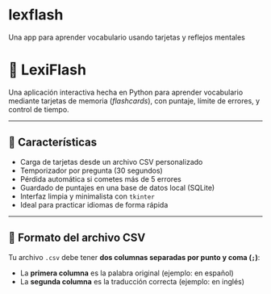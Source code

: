 # lexflash
Una app para aprender vocabulario usando tarjetas y reflejos mentales


# 🧠 LexiFlash

Una aplicación interactiva hecha en Python para aprender vocabulario mediante tarjetas de memoria (*flashcards*), con puntaje, límite de errores, y control de tiempo.

---

## 🚀 Características

- Carga de tarjetas desde un archivo CSV personalizado
- Temporizador por pregunta (30 segundos)
- Pérdida automática si cometes más de 5 errores
- Guardado de puntajes en una base de datos local (SQLite)
- Interfaz limpia y minimalista con `tkinter`
- Ideal para practicar idiomas de forma rápida

---

## 📂 Formato del archivo CSV

Tu archivo `.csv` debe tener **dos columnas separadas por punto y coma (`;`)**:

- La **primera columna** es la palabra original (ejemplo: en español)
- La **segunda columna** es la traducción correcta (ejemplo: en inglés)
